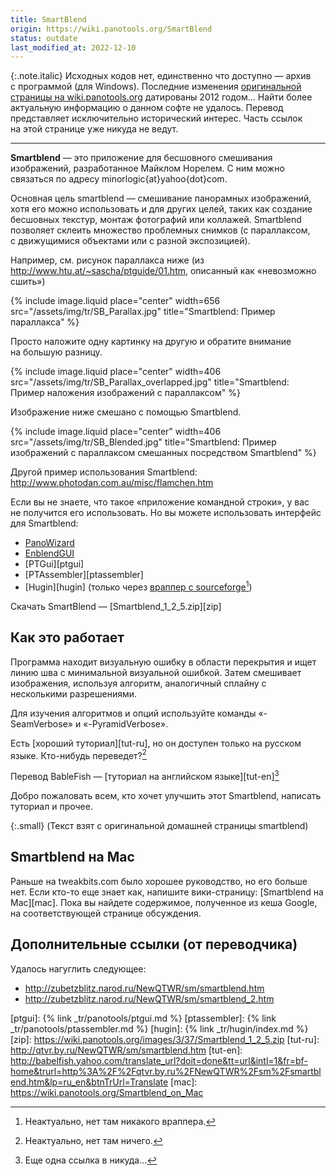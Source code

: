 ```yaml
---
title: SmartBlend
origin: https://wiki.panotools.org/SmartBlend
status: outdate
last_modified_at: 2022-12-10
---
```


{:.note.italic}
Исходных кодов нет, единственно что до­с­ту­пно — архив с про­г­рам­мой (для Win­dows). Последние изменения
[оригинальной страницы на wiki.panotools.org][origin] датированы 2012 го­дом... Найти более актуальную
информацию о дан­ном софте не уда­лось. Перевод представляет исключительно исторический интерес. Часть
ссылок на этой странице уже никуда не ведут.

-----

**Smartblend** — это приложение для бесшовного смешивания изображений, разработанное Майклом Норелем.
С ним можно связаться по адресу minorlogic{at}yahoo{dot}com.

Основная цель smart­blend — смешивание панорамных изображений, хотя его можно использовать и для дру­гих целей,
таких как создание бесшовных текстур, монтаж фотографий или коллажей. Smartblend позволяет склеить множество
проблемных снимков (с па­рал­лак­сом, с дви­жу­щи­ми­ся объектами или с раз­ной экспозицией).

Например, см. рисунок параллакса ниже (из <http://www.htu.at/~sascha/ptguide/01.htm>, описанный как «невозможно сшить»)

{% include image.liquid place="center" width=656 src="/assets/img/tr/SB_Parallax.jpg" title="Smartblend: Пример параллакса" %}

Просто наложите одну картинку на дру­гую и обратите внимание на боль­шую разницу.

{% include image.liquid place="center" width=406 src="/assets/img/tr/SB_Parallax_overlapped.jpg" title="Smartblend: Пример наложения изображений с параллаксом"  %}

Изображение ниже смешано с помощью Smartblend.

{% include image.liquid place="center" width=406 src="/assets/img/tr/SB_Blended.jpg"
                                       title="Smartblend: Пример изображений с параллаксом смешанных посредством Smartblend"  %}

Другой пример использования Smartblend: <http://www.photodan.com.au/misc/flamchen.htm>

Если вы не знаете, что такое «приложение командной строки», у вас не по­лу­чит­ся его использовать. Но вы можете использовать интерфейс для Smart­blend:

- [PanoWizard][panowizard]
- [EnblendGUI][enblendgui]
- [PTGui][ptgui]
- [PTAssembler][ptassembler]
- [Hugin][hugin] (только через [враппер с sourceforge][wrapper][^wrp])

Скачать SmartBlend — [Smartblend_1_2_5.zip][zip]

## Как это работает

Программа находит визуальную ошибку в об­лас­ти перекрытия и ищет линию шва с ми­ни­маль­ной визуальной ошибкой. Затем смешивает изображения,
используя алгоритм, аналогичный сплайну с несколькими разрешениями.

Для изучения алгоритмов и опций используйте команды «-SeamVerbose» и «-PyramidVerbose».

Есть [хороший туториал][tut-ru], но он доступен только на русском языке. Кто-нибудь переведет?[^tut-ru]

Перевод BableFish — [туториал на английском языке][tut-en][^tut-en]

Добро пожаловать всем, кто хочет улучшить этот Smartblend, написать туториал и прочее.

{:.small}
(Текст взят с оригинальной домашней страницы smartblend)

## Smartblend на Mac

Раньше на tweakbits.com было хорошее руководство, но его больше нет. Если кто-то еще знает как, напишите вики-страницу: [Smartblend на Mac][mac].
Пока вы найдете содержимое, полученное из ке­ша Google, на со­от­вет­с­т­ву­ю­щей странице обсуждения.

## Дополнительные ссылки (от переводчика)

Удалось нагуглить следующее:

- <http://zubetzblitz.narod.ru/NewQTWR/sm/smartblend.htm>
- <http://zubetzblitz.narod.ru/NewQTWR/sm/smartblend_2.htm>

[^wrp]: Неактуально, нет там никакого враппера.
[^tut-ru]: Неактуально, нет там ничего.
[^tut-en]: Еще одна ссылка в никуда...

[origin]: https://wiki.panotools.org/SmartBlend
[wrapper]: http://hugin.svn.sourceforge.net/viewvc/hugin/hugin/trunk/platforms/windows/smartblend-wrapper/
[panowizard]: https://wiki.panotools.org/Historical:PanoWizard
[enblendgui]: https://wiki.panotools.org/index.php?title=Enblend_Front_End&redirect=no
[ptgui]: {% link _tr/panotools/ptgui.md %}
[ptassembler]: {% link _tr/panotools/ptassembler.md %}
[hugin]: {% link _tr/hugin/index.md %}
[zip]: https://wiki.panotools.org/images/3/37/Smartblend_1_2_5.zip
[tut-ru]: http://qtvr.by.ru/NewQTWR/sm/smartblend.htm
[tut-en]: http://babelfish.yahoo.com/translate_url?doit=done&tt=url&intl=1&fr=bf-home&trurl=http%3A%2F%2Fqtvr.by.ru%2FNewQTWR%2Fsm%2Fsmartblend.htm&lp=ru_en&btnTrUrl=Translate
[mac]: https://wiki.panotools.org/Smartblend_on_Mac
